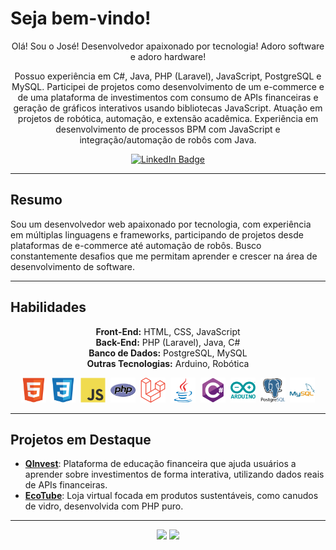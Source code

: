 # Seja bem-vindo!

<div align='center'>
    <p>Olá! Sou o José! Desenvolvedor apaixonado por tecnologia! Adoro software e adoro hardware!</p>
    <p>Possuo experiência em C#, Java, PHP (Laravel), JavaScript, PostgreSQL e MySQL. Participei de projetos como desenvolvimento de um e-commerce e de uma plataforma de investimentos com consumo de APIs financeiras e geração de gráficos interativos usando bibliotecas JavaScript. Atuação em projetos de robótica, automação, e extensão acadêmica. Experiência em desenvolvimento de processos BPM com JavaScript e integração/automação de robôs com Java.</p>
</div>

<div id="badges" align='center'>
    <a href="https://www.linkedin.com/in/jose-a-segura-m-da-silva/">
        <img src="https://img.shields.io/badge/LinkedIn-blue?style=for-the-badge&logo=linkedin&logoColor=white" alt="LinkedIn Badge"/>
    </a>
</div>

---

## Resumo

Sou um desenvolvedor web apaixonado por tecnologia, com experiência em múltiplas linguagens e frameworks, participando de projetos desde plataformas de e-commerce até automação de robôs. Busco constantemente desafios que me permitam aprender e crescer na área de desenvolvimento de software.

---

## Habilidades

<div align='center'>
    <p>
        <strong>Front-End:</strong> HTML, CSS, JavaScript<br>
        <strong>Back-End:</strong> PHP (Laravel), Java, C#<br>
        <strong>Banco de Dados:</strong> PostgreSQL, MySQL<br>
        <strong>Outras Tecnologias:</strong> Arduino, Robótica
    </p>
    <img src="https://github.com/devicons/devicon/blob/master/icons/html5/html5-original.svg" title="HTML5" alt="HTML" width="40" height="40"/>&nbsp;
    <img src="https://github.com/devicons/devicon/blob/master/icons/css3/css3-original.svg" title="CSS" alt="CSS" width="40" height="40"/>&nbsp;
    <img src="https://github.com/devicons/devicon/blob/master/icons/javascript/javascript-original.svg" title="JavaScript" alt="JavaScript" width="40" height="40"/>&nbsp;
    <img src="https://github.com/devicons/devicon/blob/master/icons/php/php-original.svg" title="PHP" alt="PHP" width="40" height="40"/>&nbsp;
    <img src="https://github.com/devicons/devicon/blob/master/icons/laravel/laravel-original.svg" title="Laravel" alt="Laravel" width="40" height="40"/>&nbsp;
    <img src="https://github.com/devicons/devicon/blob/master/icons/java/java-original.svg" title="Java" alt="Java" width="40" height="40"/>&nbsp;
    <img src="https://github.com/devicons/devicon/blob/master/icons/csharp/csharp-original.svg" title="C Sharp" alt="C Sharp" width="40" height="40"/>&nbsp;
    <img src="https://github.com/devicons/devicon/blob/master/icons/arduino/arduino-original-wordmark.svg" title="Arduino" alt="Arduino" width="40" height="40"/>&nbsp;
    <img src="https://github.com/devicons/devicon/blob/master/icons/postgresql/postgresql-original-wordmark.svg" title="PostgreSQL" alt="PostgreSQL" width="40" height="40"/>&nbsp;
    <img src="https://github.com/devicons/devicon/blob/master/icons/mysql/mysql-original-wordmark.svg" title="MySQL" alt="MySQL" width="40" height="40"/>
</div>

---

## Projetos em Destaque

- [**QInvest**](https://github.com/GKsegura/qinvest-web): Plataforma de educação financeira que ajuda usuários a aprender sobre investimentos de forma interativa, utilizando dados reais de APIs financeiras.
- [**EcoTube**](https://github.com/GKsegura/e-commerce): Loja virtual focada em produtos sustentáveis, como canudos de vidro, desenvolvida com PHP puro.

---

<div align="center">
    <img height="200em" src="https://github-readme-stats.vercel.app/api/top-langs/?username=GKsegura&show_icons=true&theme=midnight-purple&count_private=true"/>
    <img height="200em" src="https://github-readme-stats.vercel.app/api?username=GKsegura&show_icons=true&theme=midnight-purple&count_private=true"/>
</div>
